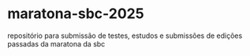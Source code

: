 # maratona-sbc-2025
repositório para submissão de testes, estudos e submissões de edições passadas da maratona da sbc
